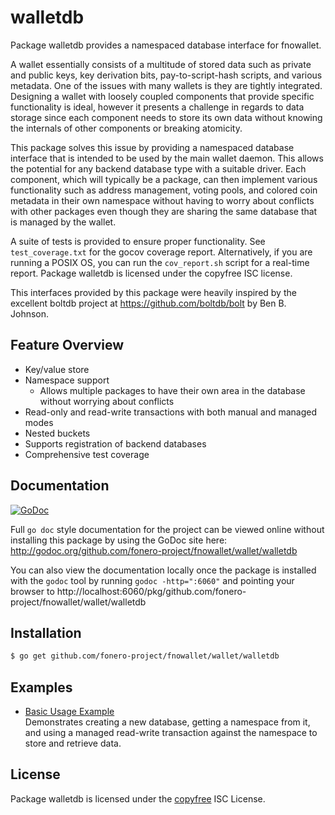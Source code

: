 walletdb
========

Package walletdb provides a namespaced database interface for fnowallet.

A wallet essentially consists of a multitude of stored data such as private
and public keys, key derivation bits, pay-to-script-hash scripts, and various
metadata.  One of the issues with many wallets is they are tightly integrated.
Designing a wallet with loosely coupled components that provide specific
functionality is ideal, however it presents a challenge in regards to data
storage since each component needs to store its own data without knowing the
internals of other components or breaking atomicity.

This package solves this issue by providing a namespaced database interface that
is intended to be used by the main wallet daemon.  This allows the potential for
any backend database type with a suitable driver.  Each component, which will
typically be a package, can then implement various functionality such as address
management, voting pools, and colored coin metadata in their own namespace
without having to worry about conflicts with other packages even though they are
sharing the same database that is managed by the wallet.

A suite of tests is provided to ensure proper functionality.  See
`test_coverage.txt` for the gocov coverage report.  Alternatively, if you are
running a POSIX OS, you can run the `cov_report.sh` script for a real-time
report.  Package walletdb is licensed under the copyfree ISC license.

This interfaces provided by this package were heavily inspired by the excellent
boltdb project at https://github.com/boltdb/bolt by Ben B. Johnson.

## Feature Overview

- Key/value store
- Namespace support
  - Allows multiple packages to have their own area in the database without
    worrying about conflicts
- Read-only and read-write transactions with both manual and managed modes
- Nested buckets
- Supports registration of backend databases
- Comprehensive test coverage

## Documentation

[![GoDoc](https://godoc.org/github.com/fonero-project/fnowallet/wallet/walletdb?status.png)](http://godoc.org/github.com/fonero-project/fnowallet/wallet/walletdb)

Full `go doc` style documentation for the project can be viewed online without
installing this package by using the GoDoc site here:
http://godoc.org/github.com/fonero-project/fnowallet/wallet/walletdb

You can also view the documentation locally once the package is installed with
the `godoc` tool by running `godoc -http=":6060"` and pointing your browser to
http://localhost:6060/pkg/github.com/fonero-project/fnowallet/wallet/walletdb

## Installation

```bash
$ go get github.com/fonero-project/fnowallet/wallet/walletdb
```

## Examples

* [Basic Usage Example](http://godoc.org/github.com/fonero-project/fnowallet/wallet/walletdb#example-package--BasicUsage)  
  Demonstrates creating a new database, getting a namespace from it, and using a
  managed read-write transaction against the namespace to store and retrieve
  data.


## License

Package walletdb is licensed under the [copyfree](http://copyfree.org) ISC
License.
